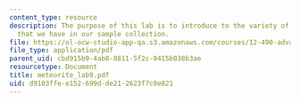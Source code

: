 ```yaml
---
content_type: resource
description: The purpose of this lab is to introduce to the variety of meteorites
  that we have in our sample collection.
file: https://ol-ocw-studio-app-qa.s3.amazonaws.com/courses/12-490-advanced-igneous-petrology-fall-2005/d9103ffee152699dde212623f7c0e821_meteorite_lab9.pdf
file_type: application/pdf
parent_uid: cbd915b9-4ab8-8811-5f2c-0415b038b3ae
resourcetype: Document
title: meteorite_lab9.pdf
uid: d9103ffe-e152-699d-de21-2623f7c0e821
---
```

